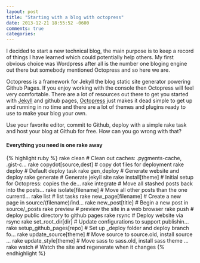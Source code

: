 ```yaml
---
layout: post
title: "Starting with a blog with octopress"
date: 2013-12-21 18:55:52 -0600
comments: true
categories:
---
```


I decided to start a new technical blog, the main purpose is to keep a record of things I have learned which could potentially help others. My first obvious choice was Wordpress after all is the number one bloging engine out there but somebody mentioned Octopress and so here we are.


Octopress is a framework for Jekyll the blog static site generator powering Github Pages. If you enjoy working with the console then Octopress will feel very comfortable. There are a lot of resources out there to get you started with <a href="http://jekyllrb.com/" target="_blank">Jekyll</a> and github pages,  <a href="http://octopress.org" target="_blank">Octopress</a> just makes it dead simple to get up and running in no time and there are a lot of themes and plugins ready to use to make your blog your own.

Use your favorite editor, commit to Github, deploy with a simple rake task and host your blog at Github for free. How can you go wrong with that?
<!-- more -->

#### Everything you need is one rake away

{% highlight ruby %}
rake clean                     # Clean out caches: .pygments-cache, .gist-c...
rake copydot[source,dest]      # copy dot files for deployment
rake deploy                    # Default deploy task
rake gen_deploy                # Generate website and deploy
rake generate                  # Generate jekyll site
rake install[theme]            # Initial setup for Octopress: copies the de...
rake integrate                 # Move all stashed posts back into the posts...
rake isolate[filename]         # Move all other posts than the one currentl...
rake list                      # list tasks
rake new_page[filename]        # Create a new page in source/(filename)/ind...
rake new_post[title]           # Begin a new post in source/_posts
rake preview                   # preview the site in a web browser
rake push                      # deploy public directory to github pages
rake rsync                     # Deploy website via rsync
rake set_root_dir[dir]         # Update configurations to support publishin...
rake setup_github_pages[repo]  # Set up _deploy folder and deploy branch fo...
rake update_source[theme]      # Move source to source.old, install source ...
rake update_style[theme]       # Move sass to sass.old, install sass theme ...
rake watch                     # Watch the site and regenerate when it changes
{% endhighlight %}
